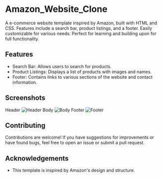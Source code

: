 # Amazon_Website_Clone
A e-commerce website template inspired by Amazon, built with HTML and CSS. Features include a search bar, product listings, and a footer. Easily customizable for various needs. Perfect for learning and building upon for full functionality.
## Features

- Search Bar: Allows users to search for products.
- Product Listings: Displays a list of products with images and  names.
- Footer: Contains links to various sections of the website and contact information.



## Screenshots
Header
![Header](https://github.com/user-attachments/assets/c840cb01-6643-4095-a51b-40799680a169)
Body
![Body](https://github.com/user-attachments/assets/94c1574f-2d6d-4325-82b9-f616153d4fbb)
Footer
![Footer](https://github.com/user-attachments/assets/2d14838c-34ca-4562-baf3-aa2cc158600a)

## Contributing

Contributions are welcome! If you have suggestions for improvements or have found bugs, feel free to open an issue or submit a pull request.


## Acknowledgements

 - This template is inspired by Amazon's design and structure.
